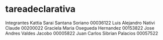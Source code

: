 # tareadeclarativa

Integrantes
Kattia Sarai Santana Soriano      00036122
Luis Alejandro Nativi Claude      00200022
Graciela Maria Osegueda Hernandez 00153822
Jose Andres Valdes Jacobo         00005822
Juan Carlos Sibrian Palacios      00057522

